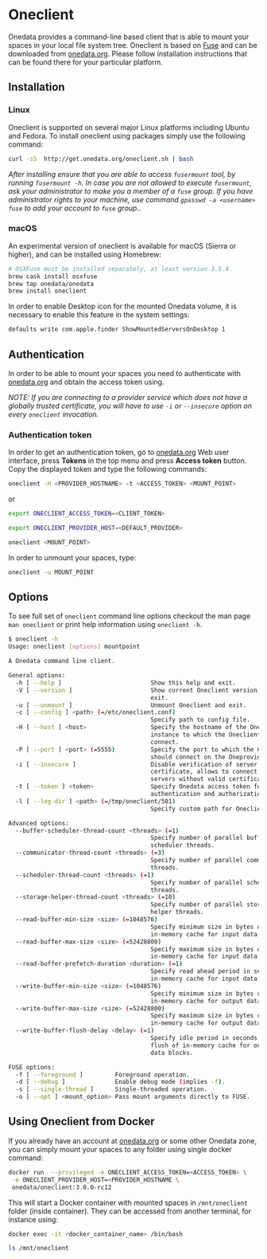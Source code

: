 # Oneclient

<!-- toc -->

Onedata provides a command-line based client that is able to mount your spaces
in your local file system tree. Oneclient is based on
[Fuse](https://github.com/libfuse/libfuse) and can be downloaded from
[onedata.org](https://onedata.org/download). Please follow installation
instructions that can be found there for your particular platform.

## Installation

### Linux
Oneclient is supported on several major Linux platforms including Ubuntu and Fedora. To install oneclient using packages simply use the following command:

```bash
curl -sS  http://get.onedata.org/oneclient.sh | bash
```

*After installing ensure that you are able to access `fusermount` tool, by
running `fusermount -h`. In case you are not allowed to execute `fusermount`,
ask your administrator to make you a member of a `fuse` group. If you have
administrator rights to your machine, use command `gpasswd -a <username> fuse`
to add your account to `fuse` group.*.

### macOS
An experimental version of oneclient is available for macOS (Sierra or higher), and can be installed using Homebrew:

```bash
# OSXFuse must be installed separately, at least version 3.5.4
brew cask install osxfuse
brew tap onedata/onedata
brew install oneclient
```

In order to enable Desktop icon for the mounted Onedata volume, it is necessary to enable this feature in the system settings:

```bash
defaults write com.apple.finder ShowMountedServersOnDesktop 1
```

## Authentication

In order to be able to mount your spaces you need to authenticate with
[onedata.org](onedata.org) and obtain the access token using.

*NOTE: If you are connecting to a provider service which does not have a
globally trusted certificate, you will have to use `-i` or `--insecure`
option on every `oneclient` invocation.*

### Authentication token
In order to get an authentication token, go to [onedata.org](onedata.org) Web
user interface, press **Tokens** in the top menu and press
**Access token** button. Copy the displayed token and type the following
commands:

```bash
oneclient -H <PROVIDER_HOSTNAME> -t <ACCESS_TOKEN> <MOUNT_POINT>
```

or

```bash
export ONECLIENT_ACCESS_TOKEN=<CLIENT_TOKEN>

export ONECLIENT_PROVIDER_HOST=<DEFAULT_PROVIDER>

oneclient <MOUNT_POINT>
```

In order to unmount your spaces, type:

```bash
oneclient -u MOUNT_POINT
```

## Options

To see full set of `oneclient` command line options checkout the man page
`man oneclient` or print help information using `oneclient -h`.

```bash
$ oneclient -h
Usage: oneclient [options] mountpoint

A Onedata command line client.

General options:
  -h [ --help ]                         Show this help and exit.
  -V [ --version ]                      Show current Oneclient version and
                                        exit.
  -u [ --unmount ]                      Unmount Oneclient and exit.
  -c [ --config ] <path> (=/etc/oneclient.conf)
                                        Specify path to config file.
  -H [ --host ] <host>                  Specify the hostname of the Oneprovider
                                        instance to which the Oneclient should
                                        connect.
  -P [ --port ] <port> (=5555)          Specify the port to which the Oneclient
                                        should connect on the Oneprovider.
  -i [ --insecure ]                     Disable verification of server
                                        certificate, allows to connect to
                                        servers without valid certificate.
  -t [ --token ] <token>                Specify Onedata access token for
                                        authentication and authorization.
  -l [ --log-dir ] <path> (=/tmp/oneclient/501)
                                        Specify custom path for Oneclient logs.

Advanced options:
  --buffer-scheduler-thread-count <threads> (=1)
                                        Specify number of parallel buffer
                                        scheduler threads.
  --communicator-thread-count <threads> (=3)
                                        Specify number of parallel communicator
                                        threads.
  --scheduler-thread-count <threads> (=1)
                                        Specify number of parallel scheduler
                                        threads.
  --storage-helper-thread-count <threads> (=10)
                                        Specify number of parallel storage
                                        helper threads.
  --read-buffer-min-size <size> (=1048576)
                                        Specify minimum size in bytes of
                                        in-memory cache for input data blocks.
  --read-buffer-max-size <size> (=52428800)
                                        Specify maximum size in bytes of
                                        in-memory cache for input data blocks.
  --read-buffer-prefetch-duration <duration> (=1)
                                        Specify read ahead period in seconds of
                                        in-memory cache for input data blocks.
  --write-buffer-min-size <size> (=1048576)
                                        Specify minimum size in bytes of
                                        in-memory cache for output data blocks.
  --write-buffer-max-size <size> (=52428800)
                                        Specify maximum size in bytes of
                                        in-memory cache for output data blocks.
  --write-buffer-flush-delay <delay> (=1)
                                        Specify idle period in seconds before
                                        flush of in-memory cache for output
                                        data blocks.

FUSE options:
  -f [ --foreground ]         Foreground operation.
  -d [ --debug ]              Enable debug mode (implies -f).
  -s [ --single-thread ]      Single-threaded operation.
  -o [ --opt ] <mount_option> Pass mount arguments directly to FUSE.
```

## Using Oneclient from Docker
If you already have an account at [onedata.org](onedata.org) or some other
Onedata zone, you can simply mount your spaces to any folder using single docker command:

```bash
docker run  --privileged -e ONECLIENT_ACCESS_TOKEN=<ACCESS_TOKEN> \
 -e ONECLIENT_PROVIDER_HOST=<PROVIDER_HOSTNAME \
 onedata/oneclient:3.0.0-rc12
```

This will start a Docker container with mounted spaces in `/mnt/oneclient`
folder (inside container). They can be accessed from another terminal,
for instance using:
```bash
docker exec -it <docker_container_name> /bin/bash

ls /mnt/oneclient
```
